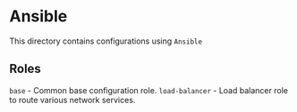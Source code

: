 # Ansible

This directory contains configurations using `Ansible`

## Roles

`base` - Common base configuration role.
`load-balancer` - Load balancer role to route various network services.